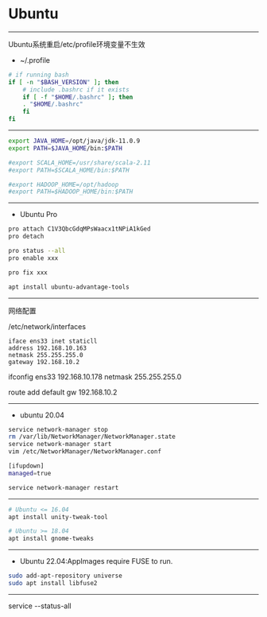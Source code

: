 # Ubuntu




---
Ubuntu系统重启/etc/profile环境变量不生效

- ~/.profile
```sh
# if running bash
if [ -n "$BASH_VERSION" ]; then
    # include .bashrc if it exists
    if [ -f "$HOME/.bashrc" ]; then
	. "$HOME/.bashrc"
    fi
fi
```


---
```sh
export JAVA_HOME=/opt/java/jdk-11.0.9
export PATH=$JAVA_HOME/bin:$PATH

#export SCALA_HOME=/usr/share/scala-2.11
#export PATH=$SCALA_HOME/bin:$PATH

#export HADOOP_HOME=/opt/hadoop
#export PATH=$HADOOP_HOME/bin:$PATH
```

---

- Ubuntu Pro

```sh
pro attach C1V3QbcGdqMPsWaacx1tNPiA1kGed
pro detach

pro status --all
pro enable xxx

pro fix xxx

apt install ubuntu-advantage-tools
```
---


网络配置

/etc/network/interfaces
```
iface ens33 inet staticll
address 192.168.10.163
netmask 255.255.255.0
gateway 192.168.10.2
```
ifconfig ens33 192.168.10.178 netmask 255.255.255.0

route add default gw 192.168.10.2


---

- ubuntu 20.04
```sh
service network-manager stop
rm /var/lib/NetworkManager/NetworkManager.state
service network-manager start
vim /etc/NetworkManager/NetworkManager.conf

[ifupdown]
managed=true

service network-manager restart
```
---

```sh
# Ubuntu <= 16.04
apt install unity-tweak-tool

# Ubuntu >= 18.04
apt install gnome-tweaks

```



---
- Ubuntu 22.04:AppImages require FUSE to run.
```sh
sudo add-apt-repository universe
sudo apt install libfuse2

```
---



service --status-all



